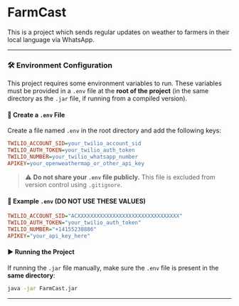 # FarmCast
This is a project which sends regular updates on weather to farmers in their local language via WhatsApp.  

---


### 🛠️ Environment Configuration

This project requires some environment variables to run. These variables must be provided in a `.env` file at the **root of the project** (in the same directory as the `.jar` file, if running from a compiled version).


#### 📄 Create a `.env` File

Create a file named `.env` in the root directory and add the following keys:

```ini
TWILIO_ACCOUNT_SID=your_twilio_account_sid
TWILIO_AUTH_TOKEN=your_twilio_auth_token
TWILIO_NUMBER=your_twilio_whatsapp_number
APIKEY=your_openweathermap_or_other_api_key
```

> ⚠️ **Do not share your `.env` file publicly.** This file is excluded from version control using `.gitignore`.


#### 🧪 Example `.env` (DO NOT USE THESE VALUES)

```ini
TWILIO_ACCOUNT_SID="ACXXXXXXXXXXXXXXXXXXXXXXXXXXXXXXXX"
TWILIO_AUTH_TOKEN="your_twilio_auth_token"
TWILIO_NUMBER="+14155238886"
APIKEY="your_api_key_here"
```


#### ▶️ Running the Project

If running the `.jar` file manually, make sure the `.env` file is present in the **same directory**:

```bash
java -jar FarmCast.jar
```

---


